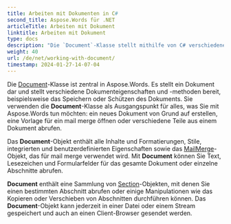 ```yaml
---
title: Arbeiten mit Dokumenten in C#
second_title: Aspose.Words für .NET
articleTitle: Arbeiten mit Dokument
linktitle: Arbeiten mit Dokument
type: docs
description: "Die `Document`-Klasse stellt mithilfe von C# verschiedene Dokumenteigenschaften und -methoden bereit. Sie verwenden die `Document`-Klasse als Ausgangspunkt für alles, was Sie mit Aspose.Words für .NET ausführen möchten. Das `Document`-Objekt kann in einer Datei oder einem Stream gespeichert und auch an einen Browser gesendet werden."
weight: 40
url: /de/net/working-with-document/
timestamp: 2024-01-27-14-07-04
---
```


Die [Document](https://reference.aspose.com/words/de/net/aspose.words/document/)-Klasse ist zentral in Aspose.Words. Es stellt ein Dokument dar und stellt verschiedene Dokumenteigenschaften und -methoden bereit, beispielsweise das Speichern oder Schützen des Dokuments. Sie verwenden die **Document**-Klasse als Ausgangspunkt für alles, was Sie mit Aspose.Words tun möchten: ein neues Dokument von Grund auf erstellen, eine Vorlage für ein mail merge öffnen oder verschiedene Teile aus einem Dokument abrufen.

Das **Document**-Objekt enthält alle Inhalte und Formatierungen, Stile, integrierten und benutzerdefinierten Eigenschaften sowie das [MailMerge](https://reference.aspose.com/words/de/net/aspose.words.mailmerging/mailmerge/)-Objekt, das für mail merge verwendet wird. Mit **Document** können Sie Text, Lesezeichen und Formularfelder für das gesamte Dokument oder einzelne Abschnitte abrufen.

**Document** enthält eine Sammlung von [Section](https://reference.aspose.com/words/de/net/aspose.words/section/)-Objekten, mit denen Sie einen bestimmten Abschnitt abrufen oder einige Manipulationen wie das Kopieren oder Verschieben von Abschnitten durchführen können. Das **Document**-Objekt kann jederzeit in einer Datei oder einem Stream gespeichert und auch an einen Client-Browser gesendet werden.

